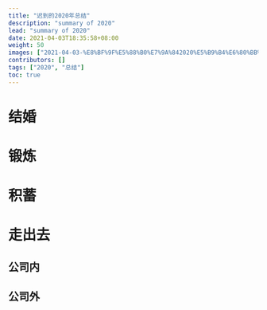 ```yaml
---
title: "迟到的2020年总结"
description: "summary of 2020"
lead: "summary of 2020"
date: 2021-04-03T18:35:58+08:00
weight: 50
images: ["2021-04-03-%E8%BF%9F%E5%88%B0%E7%9A%842020%E5%B9%B4%E6%80%BB%E7%BB%93.jpg"]
contributors: []
tags: ["2020", "总结"]
toc: true
---
```


# 结婚

# 锻炼

# 积蓄

# 走出去

## 公司内

## 公司外

